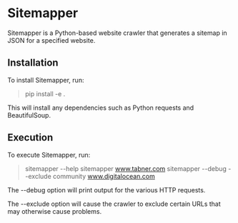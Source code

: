 # Sitemapper

Sitemapper is a Python-based website crawler that generates a sitemap in JSON for a specified website.

## Installation

To install Sitemapper, run:

> pip install -e .

This will install any dependencies such as Python requests and BeautifulSoup.

## Execution

To execute Sitemapper, run:

> sitemapper --help
> sitemapper www.tabner.com
> sitemapper --debug --exclude community www.digitalocean.com

The --debug option will print output for the various HTTP requests.

The --exclude option will cause the crawler to exclude certain URLs that may otherwise cause problems.
